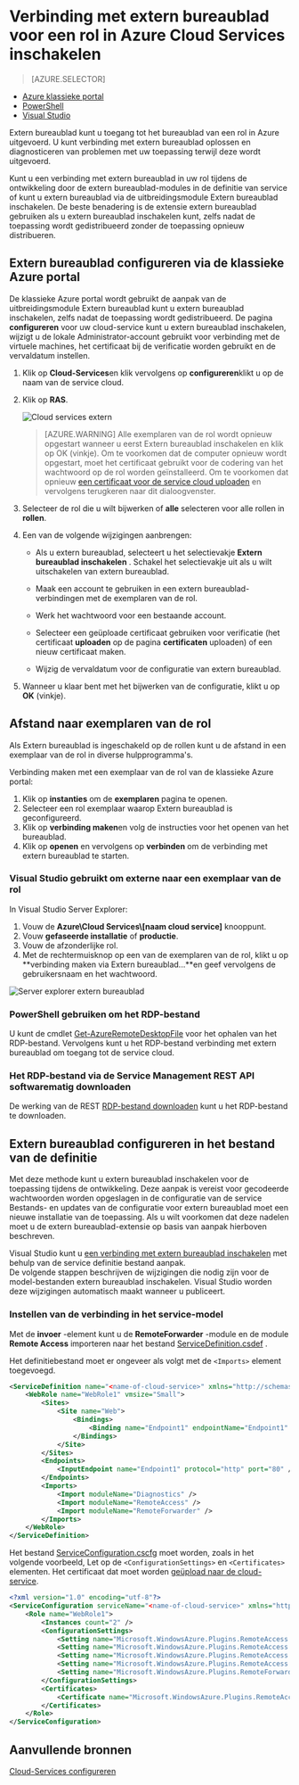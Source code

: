 <properties 
pageTitle="Verbinding met extern bureaublad voor een rol in Azure Cloud Services inschakelen" 
description="Uw toepassing azure cloud service waarmee verbindingen met extern bureaublad configureren" 
services="cloud-services" 
documentationCenter="" 
authors="sbtron" 
manager="timlt" 
editor=""/>
<tags 
ms.service="cloud-services" 
ms.workload="tbd" 
ms.tgt_pltfrm="na" 
ms.devlang="na" 
ms.topic="article" 
ms.date="02/17/2016" 
ms.author="saurabh"/>

# <a name="enable-remote-desktop-connection-for-a-role-in-azure-cloud-services"></a>Verbinding met extern bureaublad voor een rol in Azure Cloud Services inschakelen

>[AZURE.SELECTOR]
- [Azure klassieke portal](cloud-services-role-enable-remote-desktop.md)
- [PowerShell](cloud-services-role-enable-remote-desktop-powershell.md)
- [Visual Studio](../vs-azure-tools-remote-desktop-roles.md)


Extern bureaublad kunt u toegang tot het bureaublad van een rol in Azure uitgevoerd. U kunt verbinding met extern bureaublad oplossen en diagnosticeren van problemen met uw toepassing terwijl deze wordt uitgevoerd. 

Kunt u een verbinding met extern bureaublad in uw rol tijdens de ontwikkeling door de extern bureaublad-modules in de definitie van service of kunt u extern bureaublad via de uitbreidingsmodule Extern bureaublad inschakelen. De beste benadering is de extensie extern bureaublad gebruiken als u extern bureaublad inschakelen kunt, zelfs nadat de toepassing wordt gedistribueerd zonder de toepassing opnieuw distribueren. 


## <a name="configure-remote-desktop-from-the-azure-classic-portal"></a>Extern bureaublad configureren via de klassieke Azure portal
De klassieke Azure portal wordt gebruikt de aanpak van de uitbreidingsmodule Extern bureaublad kunt u extern bureaublad inschakelen, zelfs nadat de toepassing wordt gedistribueerd. De pagina **configureren** voor uw cloud-service kunt u extern bureaublad inschakelen, wijzigt u de lokale Administrator-account gebruikt voor verbinding met de virtuele machines, het certificaat bij de verificatie worden gebruikt en de vervaldatum instellen. 


1. Klik op **Cloud-Services**en klik vervolgens op **configureren**klikt u op de naam van de service cloud.

2. Klik op **RAS**.
    
    ![Cloud services extern](./media/cloud-services-role-enable-remote-desktop/CloudServices_Remote.png)
    
    > [AZURE.WARNING] Alle exemplaren van de rol wordt opnieuw opgestart wanneer u eerst Extern bureaublad inschakelen en klik op OK (vinkje). Om te voorkomen dat de computer opnieuw wordt opgestart, moet het certificaat gebruikt voor de codering van het wachtwoord op de rol worden geïnstalleerd. Om te voorkomen dat opnieuw [een certificaat voor de service cloud uploaden](cloud-services-how-to-create-deploy/#how-to-upload-a-certificate-for-a-cloud-service) en vervolgens terugkeren naar dit dialoogvenster.
    

3. Selecteer de rol die u wilt bijwerken of **alle** selecteren voor alle rollen in **rollen**.

4. Een van de volgende wijzigingen aanbrengen:
    
    - Als u extern bureaublad, selecteert u het selectievakje **Extern bureaublad inschakelen** . Schakel het selectievakje uit als u wilt uitschakelen van extern bureaublad.
    
    - Maak een account te gebruiken in een extern bureaublad-verbindingen met de exemplaren van de rol.
    
    - Werk het wachtwoord voor een bestaande account.
    
    - Selecteer een geüploade certificaat gebruiken voor verificatie (het certificaat **uploaden** op de pagina **certificaten** uploaden) of een nieuw certificaat maken. 
    
    - Wijzig de vervaldatum voor de configuratie van extern bureaublad.

5. Wanneer u klaar bent met het bijwerken van de configuratie, klikt u op **OK** (vinkje).


## <a name="remote-into-role-instances"></a>Afstand naar exemplaren van de rol
Als Extern bureaublad is ingeschakeld op de rollen kunt u de afstand in een exemplaar van de rol in diverse hulpprogramma's.

Verbinding maken met een exemplaar van de rol van de klassieke Azure portal:
    
  1.   Klik op **instanties** om de **exemplaren** pagina te openen.
  2.   Selecteer een rol exemplaar waarop Extern bureaublad is geconfigureerd.
  3.   Klik op **verbinding maken**en volg de instructies voor het openen van het bureaublad. 
  4.   Klik op **openen** en vervolgens op **verbinden** om de verbinding met extern bureaublad te starten. 


### <a name="use-visual-studio-to-remote-into-a-role-instance"></a>Visual Studio gebruikt om externe naar een exemplaar van de rol

In Visual Studio Server Explorer:

1. Vouw de **Azure\\Cloud Services\\[naam cloud service]** knooppunt.
2. Vouw **gefaseerde installatie** of **productie**.
3. Vouw de afzonderlijke rol.
4. Met de rechtermuisknop op een van de exemplaren van de rol, klikt u op **verbinding maken via Extern bureaublad...**en geef vervolgens de gebruikersnaam en het wachtwoord. 

![Server explorer extern bureaublad](./media/cloud-services-role-enable-remote-desktop/ServerExplorer_RemoteDesktop.png)


### <a name="use-powershell-to-get-the-rdp-file"></a>PowerShell gebruiken om het RDP-bestand
U kunt de cmdlet [Get-AzureRemoteDesktopFile](https://msdn.microsoft.com/library/azure/dn495261.aspx) voor het ophalen van het RDP-bestand. Vervolgens kunt u het RDP-bestand verbinding met extern bureaublad om toegang tot de service cloud.

### <a name="programmatically-download-the-rdp-file-through-the-service-management-rest-api"></a>Het RDP-bestand via de Service Management REST API softwarematig downloaden
De werking van de REST [RDP-bestand downloaden](https://msdn.microsoft.com/library/jj157183.aspx) kunt u het RDP-bestand te downloaden. 



## <a name="to-configure-remote-desktop-in-the-service-definition-file"></a>Extern bureaublad configureren in het bestand van de definitie

Met deze methode kunt u extern bureaublad inschakelen voor de toepassing tijdens de ontwikkeling. Deze aanpak is vereist voor gecodeerde wachtwoorden worden opgeslagen in de configuratie van de service Bestands- en updates van de configuratie voor extern bureaublad moet een nieuwe installatie van de toepassing. Als u wilt voorkomen dat deze nadelen moet u de extern bureaublad-extensie op basis van aanpak hierboven beschreven.  

Visual Studio kunt u [een verbinding met extern bureaublad inschakelen](../vs-azure-tools-remote-desktop-roles.md) met behulp van de service definitie bestand aanpak.  
De volgende stappen beschrijven de wijzigingen die nodig zijn voor de model-bestanden extern bureaublad inschakelen. Visual Studio worden deze wijzigingen automatisch maakt wanneer u publiceert.

### <a name="set-up-the-connection-in-the-service-model"></a>Instellen van de verbinding in het service-model 
Met de **invoer** -element kunt u de **RemoteForwarder** -module en de module **Remote Access** importeren naar het bestand [ServiceDefinition.csdef](cloud-services-model-and-package.md#csdef) .

Het definitiebestand moet er ongeveer als volgt met de `<Imports>` element toegevoegd.

```xml
<ServiceDefinition name="<name-of-cloud-service>" xmlns="http://schemas.microsoft.com/ServiceHosting/2008/10/ServiceDefinition" schemaVersion="2013-03.2.0">
    <WebRole name="WebRole1" vmsize="Small">
        <Sites>
            <Site name="Web">
                <Bindings>
                    <Binding name="Endpoint1" endpointName="Endpoint1" />
                </Bindings>
            </Site>
        </Sites>
        <Endpoints>
            <InputEndpoint name="Endpoint1" protocol="http" port="80" />
        </Endpoints>
        <Imports>
            <Import moduleName="Diagnostics" />
            <Import moduleName="RemoteAccess" />
            <Import moduleName="RemoteForwarder" />
        </Imports>
    </WebRole>
</ServiceDefinition>
```
Het bestand [ServiceConfiguration.cscfg](cloud-services-model-and-package.md#cscfg) moet worden, zoals in het volgende voorbeeld, Let op de `<ConfigurationSettings>` en `<Certificates>` elementen. Het certificaat dat moet worden [geüpload naar de cloud-service](../cloud-services-how-to-create-deploy.md#how-to-upload-a-certificate-for-a-cloud-service).

```xml
<?xml version="1.0" encoding="utf-8"?>
<ServiceConfiguration serviceName="<name-of-cloud-service>" xmlns="http://schemas.microsoft.com/ServiceHosting/2008/10/ServiceConfiguration" osFamily="3" osVersion="*" schemaVersion="2013-03.2.0">
    <Role name="WebRole1">
        <Instances count="2" />
        <ConfigurationSettings>
            <Setting name="Microsoft.WindowsAzure.Plugins.RemoteAccess.Enabled" value="true" />
            <Setting name="Microsoft.WindowsAzure.Plugins.RemoteAccess.AccountUsername" value="[name-of-user-account]" />
            <Setting name="Microsoft.WindowsAzure.Plugins.RemoteAccess.AccountEncryptedPassword" value="[base-64-encrypted-user-password]" />
            <Setting name="Microsoft.WindowsAzure.Plugins.RemoteAccess.AccountExpiration" value="[certificate-expiration]" />
            <Setting name="Microsoft.WindowsAzure.Plugins.RemoteForwarder.Enabled" value="true" />
        </ConfigurationSettings>
        <Certificates>
            <Certificate name="Microsoft.WindowsAzure.Plugins.RemoteAccess.PasswordEncryption" thumbprint="[certificate-thumbprint]" thumbprintAlgorithm="sha1" />
        </Certificates>
    </Role>
</ServiceConfiguration>
```


## <a name="additional-resources"></a>Aanvullende bronnen

[Cloud-Services configureren](cloud-services-how-to-configure.md)